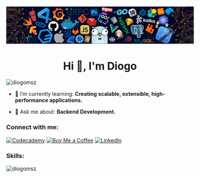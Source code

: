 <!--   my-header-img -->
![](./src/header_.png)

<h1 align="center">Hi 👋, I'm Diogo</h1>

<p align="left" display="block"> <img src="https://komarev.com/ghpvc/?username=diogomsz&label=Profile%20views&color=0e75b6&style=flat" alt="diogomsz" /> </p>

- 🌱 I’m currently learning: **Creating scalable, extensible, high-performance applications.**

- 🌃 Ask me about: **Backend Development.**

<h3 align="left">Connect with me:</h3>
<p align="left">
    <a href="https://www.codecademy.com/profiles/diogomsz" target="_blank"><img src="https://img.shields.io/badge/Codecademy-FFF0E5?style=for-the-badge&logo=codecademy&logoColor=1F243A" alt="Codecademy" /></a>
    <a href="https://www.buymeacoffee.com/diogomsz" target="_blank"><img src="https://img.shields.io/badge/Buy%20Me%20a%20Coffee-ffdd00?style=for-the-badge&logo=buy-me-a-coffee&logoColor=black" alt="Buy Me a Coffee" /></a>
    <a href="https://www.buymeacoffee.com/diogomsz" target="_blank"><img src="https://img.shields.io/badge/linkedin-%230077B5.svg?style=for-the-badge&logo=linkedin&logoColor=white" alt="LinkedIn" /></a>
</p>

<h3 align="left">Skills:</h3>
<p><img align="left" src="https://github-readme-stats.vercel.app/api/top-langs?username=diogomsz&show_icons=true&locale=en&layout=compact" alt="diogomsz" /></p>
